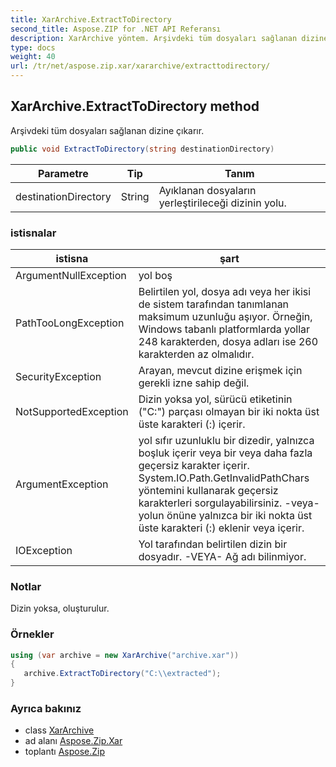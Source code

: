 ```yaml
---
title: XarArchive.ExtractToDirectory
second_title: Aspose.ZIP for .NET API Referansı
description: XarArchive yöntem. Arşivdeki tüm dosyaları sağlanan dizine çıkarır.
type: docs
weight: 40
url: /tr/net/aspose.zip.xar/xararchive/extracttodirectory/
---
```

## XarArchive.ExtractToDirectory method

Arşivdeki tüm dosyaları sağlanan dizine çıkarır.

```csharp
public void ExtractToDirectory(string destinationDirectory)
```

| Parametre | Tip | Tanım |
| --- | --- | --- |
| destinationDirectory | String | Ayıklanan dosyaların yerleştirileceği dizinin yolu. |

### istisnalar

| istisna | şart |
| --- | --- |
| ArgumentNullException | yol boş |
| PathTooLongException | Belirtilen yol, dosya adı veya her ikisi de sistem tarafından tanımlanan maksimum uzunluğu aşıyor. Örneğin, Windows tabanlı platformlarda yollar 248 karakterden, dosya adları ise 260 karakterden az olmalıdır. |
| SecurityException | Arayan, mevcut dizine erişmek için gerekli izne sahip değil. |
| NotSupportedException | Dizin yoksa yol, sürücü etiketinin ("C:\") parçası olmayan bir iki nokta üst üste karakteri (:) içerir. |
| ArgumentException | yol sıfır uzunluklu bir dizedir, yalnızca boşluk içerir veya bir veya daha fazla geçersiz karakter içerir. System.IO.Path.GetInvalidPathChars yöntemini kullanarak geçersiz karakterleri sorgulayabilirsiniz. -veya- yolun önüne yalnızca bir iki nokta üst üste karakteri (:) eklenir veya içerir. |
| IOException | Yol tarafından belirtilen dizin bir dosyadır. -VEYA- Ağ adı bilinmiyor. |

### Notlar

Dizin yoksa, oluşturulur.

### Örnekler

```csharp
using (var archive = new XarArchive("archive.xar")) 
{
   archive.ExtractToDirectory("C:\\extracted");
}
```

### Ayrıca bakınız

* class [XarArchive](../)
* ad alanı [Aspose.Zip.Xar](../../xararchive/)
* toplantı [Aspose.Zip](../../../)



